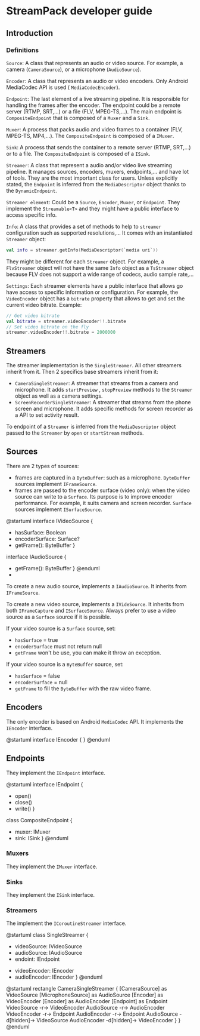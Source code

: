 # StreamPack developer guide

## Introduction

### Definitions

`Source`:
A class that represents an audio or video source. For example, a camera (`CameraSource`), or a
microphone (`AudioSource`).

`Encoder`:
A class that represents an audio or video encoders. Only Android MediaCodec API is used (
`MediaCodecEncoder`).

`Endpoint`:
The last element of a live streaming pipeline. It is responsible for handling the frames after the
encoder.
The endpoint could be a remote server (RTMP, SRT,...) or a file (FLV, MPEG-TS,...).
The main endpoint is `CompositeEndpoint` that is composed of a `Muxer` and a `Sink`.

`Muxer`:
A process that packs audio and video frames to a container (FLV, MPEG-TS, MP4,...).
The `CompositeEndpoint` is composed of a `IMuxer`.

`Sink`:
A process that sends the container to a remote server (RTMP, SRT,...) or to a file.
The `CompositeEndpoint` is composed of a `ISink`.

`Streamer`:
A class that represent a audio and/or video live streaming pipeline. It manages sources, encoders,
muxers, endpoints,... and have lot of tools. They are the most important class for users.
Unless explicitly stated, the `Endpoint` is inferred from the `MediaDescriptor` object thanks to
the `DynamicEndpoint`.

`Streamer element`:
Could be a `Source`, `Encoder`, `Muxer`, or `Endpoint`. They implement the `Streamable<T>` and they
might have a public interface to access specific info.

`Info`:
A class that provides a set of methods to help to `streamer` configuration such as supported
resolutions,... It comes with an instantiated `Streamer` object:

```kotlin
val info = streamer.getInfo(MediaDescriptor(`media uri`))
```

They might be different for each `Streamer` object. For example, a `FlvStreamer` object will not
have the same `Info` object as a `TsStreamer` object because FLV does not support a wide range of
codecs, audio sample rate,...

`Settings`:
Each streamer elements have a public interface that allows go have access to specific
information or configuration.
For example, the `VideoEncoder` object has a `bitrate` property that allows to get and set the
current video bitrate.
Example:

```kotlin
// Get video bitrate
val bitrate = streamer.videoEncoder!!.bitrate
// Set video bitrate on the fly
streamer.videoEncoder!!.bitrate = 2000000
```

## Streamers

The streamer implementation is the `SingleStreamer`. All other streamers inherit from it. Then 2
specifics
base streamers inherit from it:

- `CameraSingleStreamer`: A streamer that streams from a camera and microphone. It
  adds `startPreview`
  , `stopPreview` methods to the `Streamer` object as well as a camera settings.
- `ScreenRecorderSingleStreamer`: A streamer that streams from the phone screen and microphone. It
  adds specific methods for screen recorder as a API to set activity result.

To endpoint of a `Streamer` is inferred from the `MediaDescriptor` object passed to the `Streamer`
by `open` or `startStream` methods.

## Sources

There are 2 types of sources:

- frames are captured in a `ByteBuffer`: such as a microphone. `ByteBuffer` sources
  implement `IFrameSource`.
- frames are passed to the encoder surface (video only): when the video source can write to
  a `Surface`. Its purpose is to improve encoder performance. For example, it suits camera and
  screen recorder. `Surface` sources implement `ISurfaceSource`.

@startuml
interface IVideoSource {

+ hasSurface: Boolean
+ encoderSurface: Surface?
+ getFrame(): ByteBuffer
  }

interface IAudioSource {

+ getFrame(): ByteBuffer
  }
  @enduml
+

To create a new audio source, implements a `IAudioSource`. It inherits from `IFrameSource`.

To create a new video source, implements a `IVideSource`. It inherits from both `IFrameCapture`
and `ISurfaceSource`. Always prefer to use a video source as a `Surface` source if it is possible.

If your video source is a `Surface` source, set:

- `hasSurface` = true
- `encoderSurface` must not return null
- `getFrame` won't be use, you can make it throw an exception.

If your video source is a `ByteBuffer` source, set:

- `hasSurface` = false
- `encoderSurface` = null
- `getFrame` to fill the `ByteBuffer` with the raw video frame.

## Encoders

The only encoder is based on Android `MediaCodec` API. It implements the `IEncoder` interface.

@startuml
interface IEncoder {
}
@enduml

## Endpoints

They implement the `IEndpoint` interface.

@startuml
interface IEndpoint {

+ open()
+ close()
+ write()
  }

class CompositeEndpoint {

+ muxer: IMuxer
+ sink: ISink
  }
  @enduml

### Muxers

They implement the `IMuxer` interface.

### Sinks

They implement the `ISink` interface.

### Streamers

The implement the `ICoroutineStreamer` interface.

@startuml
class SingleStreamer {

+ videoSource: IVideoSource
+ audioSource: IAudioSource
+ endoint: IEndpoint

- videoEncoder: IEncoder
- audioEncoder: IEncoder
  }
  @enduml

@startuml
rectangle CameraSingleStreamer {
[CameraSource] as VideoSource
[MicrophoneSource] as AudioSource
[Encoder] as VideoEncoder
[Encoder] as AudioEncoder
[Endpoint] as Endpoint
VideoSource -r-> VideoEncoder
AudioSource -r-> AudioEncoder
VideoEncoder -r-> Endpoint
AudioEncoder -r-> Endpoint
AudioSource -d[hidden]-> VideoSource
AudioEncoder -d[hidden]-> VideoEncoder
}
}
@enduml